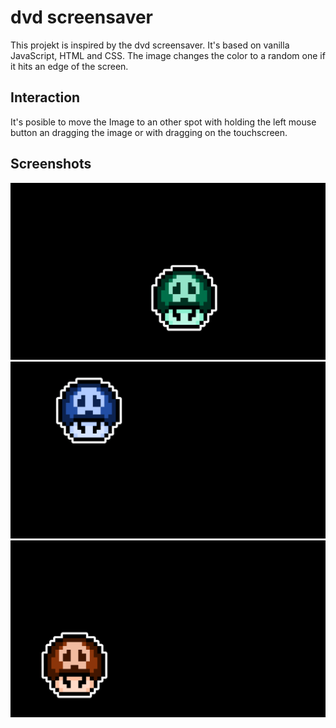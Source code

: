 # dvd screensaver
This projekt is inspired by the dvd screensaver. It's based on vanilla JavaScript, HTML and CSS. The image changes the color to a random one if it hits an edge of the screen.

## Interaction
It's posible to move the Image to an other spot with holding the left mouse button an dragging the image or with dragging on the touchscreen.

## Screenshots
![screenshot](./screenshots/1.png)
![screenshot](./screenshots/2.png)
![screenshot](./screenshots/3.png)
